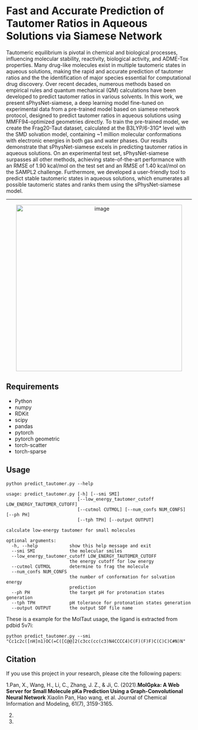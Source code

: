 # Fast and Accurate Prediction of Tautomer Ratios in Aqueous Solutions via Siamese Network

Tautomeric equilibrium is pivotal in chemical and biological processes, influencing molecular stability, reactivity, biological activity, and ADME-Tox properties. Many drug-like molecules exist in multiple tautomeric states in aqueous solutions, making the rapid and accurate prediction of tautomer ratios and the the identification of major species essential for computational drug discovery. Over recent decades, numerous methods based on empirical rules and quantum mechanical (QM) calculations have been developed to predict tautomer ratios in various solvents. In this work, we present sPhysNet-siamese, a deep learning model fine-tuned on experimental data from a pre-trained model based on siamese network protocol, designed to predict tautomer ratios in aqueous solutions using MMFF94-optimized geometries directly. To train the pre-trained model, we create the Frag20-Taut dataset, calculated at the B3LYP/6-31G* level with the SMD solvation model, containing \~1 million molecular conformations with electronic energies in both gas and water phases. Our results demonstrate that sPhysNet-siamese excels in predicting tautomer ratios in aqueous solutions. On an experimental test set, sPhysNet-siamese surpasses all other methods, achieving state-of-the-art performance with an RMSE of 1.90 kcal/mol on the test set and an RMSE of 1.40 kcal/mol on the SAMPL2 challenge. Furthermore, we developed a user-friendly tool to predict stable tautomeric states in aqueous solutions, which enumerates all possible tautomeric states and ranks them using the sPhysNet-siamese model.

---
<div align="center">
    <img src="https://github.com/xiaolinpan/sPhysNet-Taut/blob/main/images/TOC.png" alt="image" width="450"/>
</div>

## Requirements

* Python
* numpy
* RDKit
* scipy
* pandas
* pytorch
* pytorch geometric
* torch-scatter
* torch-sparse

## Usage

```
python predict_tautomer.py --help

usage: predict_tautomer.py [-h] [--smi SMI]
                           [--low_energy_tautomer_cutoff LOW_ENERGY_TAUTOMER_CUTOFF]
                           [--cutmol CUTMOL] [--num_confs NUM_CONFS] [--ph PH]
                           [--tph TPH] [--output OUTPUT]

calculate low-energy tautomer for small molecules

optional arguments:
  -h, --help            show this help message and exit
  --smi SMI             the molecular smiles
  --low_energy_tautomer_cutoff LOW_ENERGY_TAUTOMER_CUTOFF
                        the energy cutoff for low energy
  --cutmol CUTMOL       determine to frag the molecule
  --num_confs NUM_CONFS
                        the number of conformation for solvation energy
                        prediction
  --ph PH               the target pH for protonation states generation
  --tph TPH             pH tolerance for protonation states generation
  --output OUTPUT       the output SDF file name

```
These is a example for the MolTaut usage, the ligand is extracted from pdbid 5v7i:
```
python predict_tautomer.py --smi "Cc1c2c([nH]n1)OC(=C([C@@]2(c3cc(cc(c3)N4CCCC4)C(F)(F)F)C(C)C)C#N)N"
```

## Citation
If you use this project in your research, please cite the following papers:

1.Pan, X., Wang, H., Li, C., Zhang, J. Z., & Ji, C. (2021).**MolGpka: A Web Server for Small Molecule pKa Prediction Using a Graph-Convolutional Neural Network** Xiaolin Pan, Hao wang, et al. Journal of Chemical Information and Modeling, 61(7), 3159-3165.
 
2.
3.
